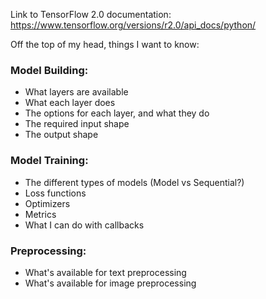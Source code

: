 Link to TensorFlow 2.0 documentation: https://www.tensorflow.org/versions/r2.0/api_docs/python/

Off the top of my head, things I want to know:
### Model Building:
- What layers are available
- What each layer does
- The options for each layer, and what they do
- The required input shape
- The output shape

### Model Training:
- The different types of models (Model vs Sequential?)
- Loss functions
- Optimizers
- Metrics
- What I can do with callbacks

### Preprocessing:
- What's available for text preprocessing
- What's available for image preprocessing
